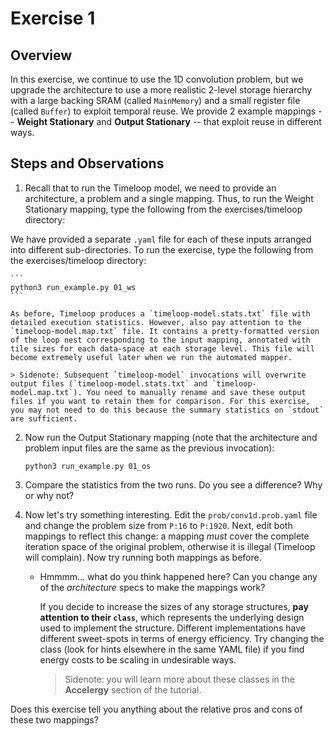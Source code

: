 Exercise 1
==========

## Overview

In this exercise, we continue to use the 1D convolution problem, but we upgrade the architecture to use a more realistic 2-level storage hierarchy with a large backing SRAM (called `MainMemory`) and a small register file (called `Buffer`) to exploit temporal reuse. We provide 2 example mappings -- **Weight Stationary** and **Output Stationary** -- that exploit reuse in different ways.

## Steps and Observations

1. Recall that to run the Timeloop model, we need to provide an architecture, a problem and a single mapping. Thus, to run the Weight Stationary mapping, type the following from the exercises/timeloop directory:

We have provided a separate `.yaml` file for each of these inputs arranged into different sub-directories. To run the exercise, type the following from the exercises/timeloop directory:

    ```
    python3 run_example.py 01_ws
    ```

    As before, Timeloop produces a `timeloop-model.stats.txt` file with detailed execution statistics. However, also pay attention to the `timeloop-model.map.txt` file. It contains a pretty-formatted version of the loop nest corresponding to the input mapping, annotated with tile sizes for each data-space at each storage level. This file will become extremely useful later when we run the automated mapper.

    > Sidenote: Subsequent `timeloop-model` invocations will overwrite output files (`timeloop-model.stats.txt` and `timeloop-model.map.txt`). You need to manually rename and save these output files if you want to retain them for comparison. For this exercise, you may not need to do this because the summary statistics on `stdout` are sufficient.

2. Now run the Output Stationary mapping (note that the architecture and problem input files are the same as the previous invocation):

    ```
    python3 run_example.py 01_os
    ```

3. Compare the statistics from the two runs. Do you see a difference? Why or why not?

4. Now let's try something interesting. Edit the `prob/conv1d.prob.yaml` file and change the problem size from `P:16` to `P:1920`. Next, edit both mappings to reflect this change: a mapping _must_ cover the complete iteration space of the original problem, otherwise it is illegal (Timeloop will complain). Now try running both mappings as before.
    - Hmmmm... what do you think happened here? Can you change any of the _architecture_ specs to make the mappings work?

      If you decide to increase the sizes of any storage structures, **pay attention to their `class`**, which represents the underlying design used to implement the structure. Different implementations have different sweet-spots in terms of energy efficiency. Try changing the class (look for hints elsewhere in the same YAML file) if you find energy costs to be scaling in undesirable ways.

      > Sidenote: you will learn more about these classes in the **Accelergy** section of the tutorial.

Does this exercise tell you anything about the relative pros and cons of these two mappings?
